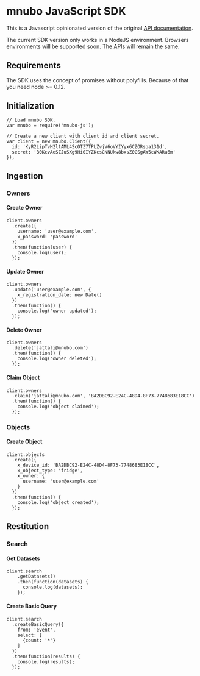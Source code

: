 # mnubo JavaScript SDK

This is a Javascript opinionated version of the original [API documentation](https://sop.mtl.mnubo.com/apps/doc/?i=t).

The current SDK version only works in a NodeJS environment. Browsers environments will be supported soon. The APIs will remain the same.

## Requirements

The SDK uses the concept of promises without polyfills. Because of that you need node >= 0.12.

## Initialization

    // Load mnubo SDK.
    var mnubo = require('mnubo-js');

    // Create a new client with client id and client secret.
    var client = new mnubo.Client({
      id: 'KyR2LipTvH2ltAML4ScOTZ7TPLZvjV6oVYIYyx6CZORsoa131d',
      secret: 'B0KcvAeSZJuSXg9Hi0IYZKcsCNNUkw8bxsZ0GSgAW5cWKARa6m'
    });

## Ingestion

### Owners

#### Create Owner

    client.owners
      .create({
        username: 'user@example.com',
        x_password: 'password'
      })
      .then(function(user) {
        console.log(user);
      });

#### Update Owner

    client.owners
      .update('user@example.com', {
        x_registration_date: new Date()
      })
      .then(function() {
        console.log('owner updated');
      });

#### Delete Owner

    client.owners
      .delete('jattali@mnubo.com')
      .then(function() {
        console.log('owner deleted');
      });

#### Claim Object

    client.owners
      .claim('jattali@mnubo.com', 'BA2DBC92-E24C-48D4-8F73-7748683E18CC')
      .then(function() {
        console.log('object claimed');
      });

### Objects

#### Create Object

    client.objects
      .create({
        x_device_id: 'BA2DBC92-E24C-48D4-8F73-7748683E18CC',
        x_object_type: 'fridge',
        x_owner: {
          username: 'user@example.com'
        }
      })
      .then(function() {
        console.log('object created');
      });

## Restitution

### Search

#### Get Datasets

    client.search
        .getDatasets()
        .then(function(datasets) {
          console.log(datasets);
        });

#### Create Basic Query

    client.search
      .createBasicQuery({
        from: 'event',
        select: [
          {count: '*'}
        ]
      })
      .then(function(results) {
        console.log(results);
      });

